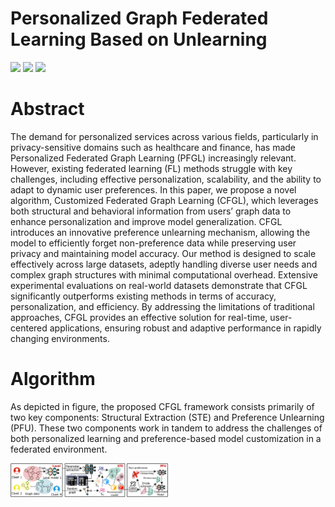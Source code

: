 # Personalized Graph Federated Learning Based on Unlearning

![](https://img.shields.io/badge/Python-3.9.16-green) ![](https://img.shields.io/badge/PyTorch-2.0.1-blue) ![](https://img.shields.io/badge/PyTorch_Geometric-2.3.0-red)
# Abstract
The demand for personalized services across various fields, particularly in privacy-sensitive domains such as healthcare and finance, has made Personalized Federated Graph Learning (PFGL) increasingly relevant. However, existing federated learning (FL) methods struggle with key challenges, including effective personalization, scalability, and the ability to adapt to dynamic user preferences. In this paper, we propose a novel algorithm, Customized Federated Graph Learning (CFGL), which leverages both structural and behavioral information from users’ graph data to enhance personalization and improve model generalization. CFGL introduces an innovative preference unlearning mechanism, allowing the model to efficiently forget non-preference data while preserving user privacy and maintaining model accuracy. Our method is designed to scale effectively across large datasets, adeptly handling diverse user needs and complex graph structures with minimal computational overhead. Extensive experimental evaluations on real-world datasets demonstrate that CFGL significantly outperforms existing methods in terms of accuracy, personalization, and efficiency. By addressing the limitations of traditional approaches, CFGL provides an effective solution for real-time, user-centered applications, ensuring robust and adaptive performance in rapidly changing environments.

# Algorithm
As depicted in figure, the proposed CFGL framework consists primarily of two key components: Structural Extraction (STE) and Preference Unlearning (PFU). These two components work in tandem to address the challenges of both personalized learning and preference-based model customization in a federated environment.

<img src="/doc/overview.png" width="50%" height="50%">
